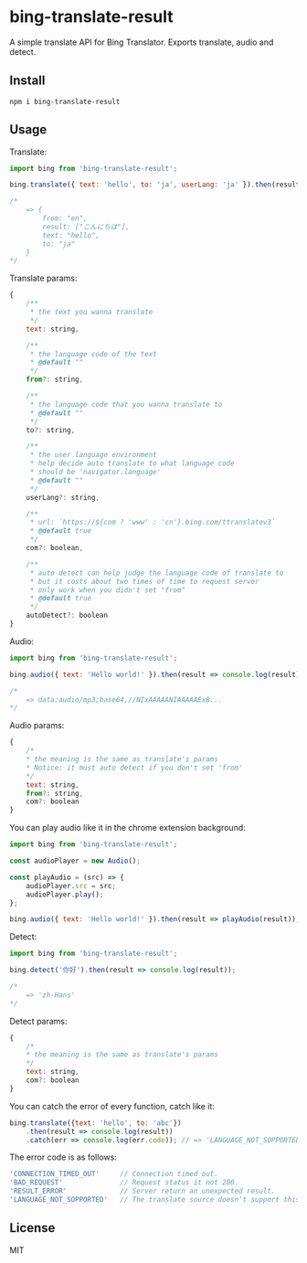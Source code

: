 # bing-translate-result
A simple translate API for Bing Translator. Exports translate, audio and detect.
## Install
```
npm i bing-translate-result
```
## Usage
Translate:
```javascript
import bing from 'bing-translate-result';

bing.translate({ text: 'hello', to: 'ja', userLang: 'ja' }).then(result => console.log(result));

/*
    => {
        from: "en",
        result: ["こんにちは"],
        text: "hello",
        to: "ja"
    }
*/
```
Translate params:
```javascript
{
    /**
     * the text you wanna translate
     */
    text: string,

    /**
     * the language code of the text
     * @default ""
     */
    from?: string,

    /**
     * the language code that you wanna translate to
     * @default ""
     */
    to?: string,

    /**
     * the user language environment
     * help decide auto translate to what language code
     * should be 'navigator.language'
     * @default ""
     */
    userLang?: string,

    /**
     * url: `https://${com ? 'www' : 'cn'}.bing.com/ttranslatev3`
     * @default true
     */
    com?: boolean,

    /**
     * auto detect can help judge the language code of translate to
     * but it costs about two times of time to request server
     * only work when you didn't set "from"
     * @default true
     */
    autoDetect?: boolean
}
```
Audio:
```javascript
import bing from 'bing-translate-result';

bing.audio({ text: 'Hello world!' }).then(result => console.log(result));

/*
    => data:audio/mp3;base64,//NIxAAAAANIAAAAAExB...
*/
```
Audio params:
```javascript
{
    /*
    * the meaning is the same as translate's params
    * Notice: it must auto detect if you don't set 'from'
    */
    text: string,
    from?: string,
    com?: boolean
}
```
You can play audio like it in the chrome extension background:
```javascript
import bing from 'bing-translate-result';

const audioPlayer = new Audio();

const playAudio = (src) => {
    audioPlayer.src = src;
    audioPlayer.play();
};

bing.audio({ text: 'Hello world!' }).then(result => playAudio(result));
```
Detect:
```javascript
import bing from 'bing-translate-result';

bing.detect('你好').then(result => console.log(result));

/*
    => 'zh-Hans'
*/
```
Detect params:
```javascript
{
    /*
    * the meaning is the same as translate's params
    */
    text: string,
    com?: boolean
}
```
You can catch the error of every function, catch like it:
```javascript
bing.translate({text: 'hello', to: 'abc'})
    .then(result => console.log(result))
    .catch(err => console.log(err.code)); // => 'LANGUAGE_NOT_SOPPORTED'
```
The error code is as follows:
```javascript
'CONNECTION_TIMED_OUT'     // Connection timed out.
'BAD_REQUEST'              // Request status it not 200.
'RESULT_ERROR'             // Server return an unexpected result.
'LANGUAGE_NOT_SOPPORTED'   // The translate source doesn't support this language.
```
## License
MIT